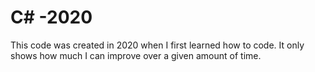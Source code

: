 # C# -2020
This code was created in 2020 when I first learned how to code. 
It only shows how much I can improve over a given amount of time.
